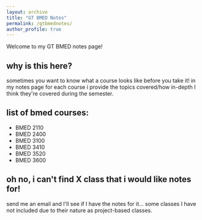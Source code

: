 ```yaml
---
layout: archive
title: "GT BMED Notes"
permalink: /gtbmednotes/
author_profile: true
---
```

Welcome to my GT BMED notes page! 

why is this here?
------
sometimes you want to know what a course looks like before you take it! in my notes page for each course i provide the topics covered/how in-depth I think they're covered during the semester.

list of bmed courses:
------
- BMED 2110
- BMED 2400
- BMED 3100
- BMED 3410
- BMED 3520
- BMED 3600

oh no, i can't find X class that i would like notes for! 
------
send me an email and I'll see if I have the notes for it... some classes I have not included due to their nature as project-based classes.
